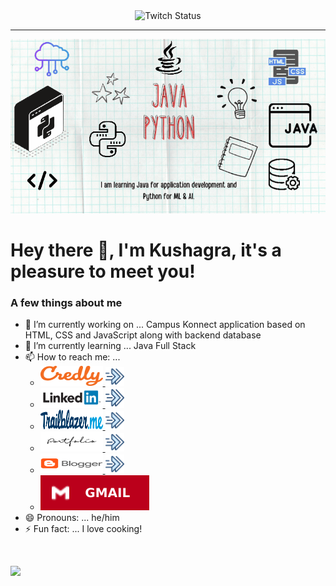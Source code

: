 <div align="center">
<img alt="Twitch Status" src="https://www.kushagrame.work/assets/images/kushagrafinalbanner.png">
</div>

---

<div align="center">
<img alt="Twitch Status" src="https://github.com/gitkushagra/gitkushagra/raw/main/Capture.PNG">
</div>

# Hey there :wave:, I'm Kushagra, it's a pleasure to meet you!

### A few things about me
- 🔭 I’m currently working on ... Campus Konnect application based on HTML, CSS and JavaScript along with backend database
- 🌱 I’m currently learning ... Java Full Stack 
- 📫 How to reach me: ... <ul><li><a href="http://www.credly.com/users/kushagrame">
                    <img src="https://github.com/gitkushagra/gitkushagra/raw/main/credlylogo.webp" alt="CREDLY" style="width:100px;height:32px;">
                    <img src="https://github.com/gitkushagra/gitkushagra/raw/main/hyperlink.png" style="width:30px;height:30px;"></li><li><a href="http://www.linkedin.com/in/kushagraprofile">
                    <img src="https://github.com/gitkushagra/gitkushagra/raw/main/linkedin.png" alt="LinkedIn" style="width:100px;height:32px;">
                    <img src="https://github.com/gitkushagra/gitkushagra/raw/main/hyperlink.png" style="width:30px;height:32px;"></li><li><a href="https://trailblazer.me/id/kushagrame">
                    <img src="https://raw.githubusercontent.com/gitkushagra/gitkushagra/d630469562bc437e8e58a2f3f354159441f44cb1/trailblazer.svg" alt="CREDLY" style="width:100px;height:32px;">
                    <img src="https://github.com/gitkushagra/gitkushagra/raw/main/hyperlink.png" style="width:30px;height:30px;"></li><li><a href="http://www.kushagrame.work">
                    <img src="https://github.com/gitkushagra/gitkushagra/raw/main/portfolio.png" alt="CREDLY" style="width:100px;height:32px;">
                    <img src="https://github.com/gitkushagra/gitkushagra/raw/main/hyperlink.png" style="width:30px;height:30px;"></li><li><a href="http://lifebykush.blogspot.com">
                    <img src="https://github.com/gitkushagra/gitkushagra/raw/main/Blogger.png" alt="CREDLY" style="width:100px;height:32px;">
                    <img src="https://github.com/gitkushagra/gitkushagra/raw/main/hyperlink.png" style="width:30px;height:30px;"></li>
                    </a></li><li><a href="mailto:examkush@gmail.com">
    <img src="https://raw.githubusercontent.com/gitkushagra/gitkushagra/1a3c2b7a9da1b0157e195ac88d2bb19eb4ea766e/Gmail-blue.svg" alt="Email Badge" />
  </a></li></ul>
- 😄 Pronouns: ... he/him
- ⚡ Fun fact: ... I love cooking!
<!-- - Graduated in 2023 with a B.Tech in Information Technology from Galgotias college of enginerring and technology
 - Currently working  -->

<br>



<!--- #### :hammer_and_wrench: LANGUAGES & TOOLS :
<div align="center">
<div>
  <img src="https://github.com/devicons/devicon/blob/master/icons/html5/html5-original.svg" title="HTML5" alt="HTML" width="40" height="40"/>&nbsp;
  <img src="https://github.com/devicons/devicon/blob/master/icons/css3/css3-plain-wordmark.svg"  title="CSS3" alt="CSS" width="40" height="40"/>&nbsp;
  <img src="https://github.com/devicons/devicon/blob/master/icons/javascript/javascript-original.svg" title="JavaScript" alt="JavaScript" width="40" height="40"/>&nbsp;
    <img src="https://github.com/devicons/devicon/blob/master/icons/tailwindcss/tailwindcss-plain.svg" title="TailwindCSS" alt="TailwindCSS" width="40" height="40" />&nbsp;
  <img src="https://github.com/devicons/devicon/blob/master/icons/git/git-original-wordmark.svg" title="Git" alt="Git" width="40" height="40"/>&nbsp;
  <img src="https://github.com/devicons/devicon/blob/master/icons/xd/xd-plain.svg" title="Xd" alt="Xd" width="40" height="40"/>&nbsp;
  <img src="https://github.com/devicons/devicon/blob/master/icons/figma/figma-original.svg" title="Figma" alt="Figma" width="40" height="40"/>&nbsp;
  <img src="https://github.com/devicons/devicon/blob/master/icons/vscode/vscode-original.svg" title="VSCode" alt="VSCode" width="40" height="40"/>&nbsp;
 
</div>
</div>
--->


<!--- #### :book: CURRENTLY LEARNING :
<div align="center">
  <img src="https://github.com/devicons/devicon/blob/master/icons/javascript/javascript-original.svg" title="JavaScript" alt="JavaScript" width="40" height="40"/>&nbsp;<img src="https://github.com/devicons/devicon/blob/master/icons/react/react-original-wordmark.svg" title="React" alt="React" width="40" height="40"/>&nbsp;
  </div>
 --->

<!---
## Have a project you want to collaborate on or you just want to chat? You can contact me through either method below:
<div id="badges" align="center">
  <br><br>
  <a href="https://www.linkedin.com/in/kdbrand">
    <img src="https://img.shields.io/badge/LinkedIn-blue?style=for-the-badge&logo=linkedin&logoColor=white" alt="LinkedIn Badge"/>
  </a>&nbsp;
  <a href="https://www.twitter.com/mrdebonairfox">
    <img src="https://img.shields.io/badge/Twitter-blue?style=for-the-badge&logo=twitter&logoColor=white&color=1DA1F2" alt="Twitter Badge" />
  </a>&nbsp;
  <a href="https://www.instagram.com/mrdebonairfox">
    <img src="https://img.shields.io/badge/Instagram-blue?style=for-the-badge&logo=instagram&logoColor=white&color=e95950" alt="Instagram Badge" />
  </a>&nbsp;
  <a href="mailto:kbrandon319@gmail.com">
    <img src="https://img.shields.io/badge/Gmail-blue?style=for-the-badge&logo=gmail&logoColor=white&color=bb001b" alt="Email Badge" />
  </a>
  
  
  <h2>Talk to you soon!</h2>
</div>
--->
![](https://komarev.com/ghpvc/?username=gitkushagra&style=for-the-badge)
